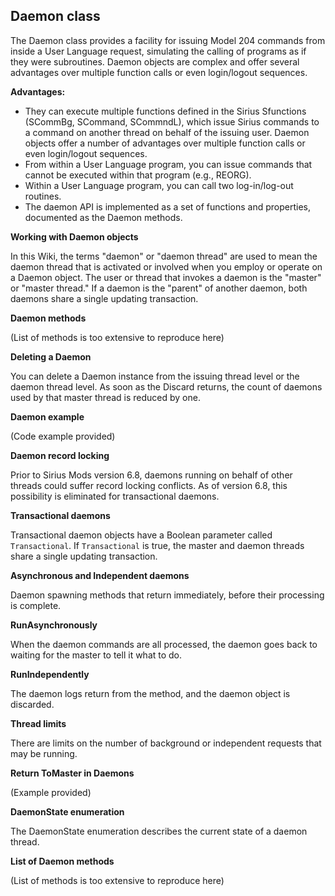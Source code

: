 ## Daemon class

The Daemon class provides a facility for issuing Model 204 commands from inside a User Language request, simulating the calling of programs as if they were subroutines. Daemon objects are complex and offer several advantages over multiple function calls or even login/logout sequences.

**Advantages:**

* They can execute multiple functions defined in the Sirius Sfunctions (SCommBg, SCommand, SCommndL), which issue Sirius commands to a command on another thread on behalf of the issuing user. Daemon objects offer a number of advantages over multiple function calls or even login/logout sequences.
* From within a User Language program, you can issue commands that cannot be executed within that program (e.g., REORG).
* Within a User Language program, you can call two log-in/log-out routines.
* The daemon API is implemented as a set of functions and properties, documented as the Daemon methods.

**Working with Daemon objects**

In this Wiki, the terms "daemon" or "daemon thread" are used to mean the daemon thread that is activated or involved when you employ or operate on a Daemon object. The user or thread that invokes a daemon is the "master" or "master thread." If a daemon is the "parent" of another daemon, both daemons share a single updating transaction.

**Daemon methods**

(List of methods is too extensive to reproduce here)

**Deleting a Daemon**

You can delete a Daemon instance from the issuing thread level or the daemon thread level.  As soon as the Discard returns, the count of daemons used by that master thread is reduced by one.

**Daemon example**

(Code example provided)

**Daemon record locking**

Prior to Sirius Mods version 6.8, daemons running on behalf of other threads could suffer record locking conflicts. As of version 6.8, this possibility is eliminated for transactional daemons.

**Transactional daemons**

Transactional daemon objects have a Boolean parameter called `Transactional`.  If `Transactional` is true, the master and daemon threads share a single updating transaction.

**Asynchronous and Independent daemons**

Daemon spawning methods that return immediately, before their processing is complete.

**RunAsynchronously**

When the daemon commands are all processed, the daemon goes back to waiting for the master to tell it what to do.

**RunIndependently**

The daemon logs return from the method, and the daemon object is discarded.

**Thread limits**

There are limits on the number of background or independent requests that may be running.

**Return ToMaster in Daemons**

(Example provided)

**DaemonState enumeration**

The DaemonState enumeration describes the current state of a daemon thread.

**List of Daemon methods**

(List of methods is too extensive to reproduce here)
